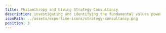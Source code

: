 ```yaml
---
title: Philanthropy and Giving Strategy Consultancy
description: investigating and identifying the fundamental values powering philanthropist's charitable activities, nurturing and developing these into the fabric of a wider operational strategy which not only gives life to those original values, but allows them to grow and widen their reach and scope.
iconPath: ../assets/expertise-icons/strategy-consultancy.png
position: 3
---
```

